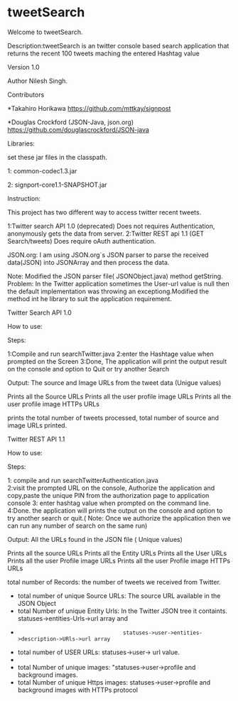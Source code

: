 tweetSearch
===========

Welcome to tweetSearch. 

Description:tweetSearch is an twitter console based search application that returns the recent 100 tweets maching the entered Hashtag value
 
Version 1.0

Author Nilesh Singh.

Contributors

*Takahiro Horikawa <https://github.com/mttkay/signpost>

*Douglas Crockford (JSON-Java, json.org) <https://github.com/douglascrockford/JSON-java>


Libraries:

set these jar files in the classpath.

1: common-codec1.3.jar

2: signport-core1.1-SNAPSHOT.jar

Instruction:

This project has two different way to access twitter recent tweets.

1:Twitter search API 1.0 (deprecated) Does not requires Authentication, anonymously gets the data from server.
2:Twitter REST api 1.1 (GET Search/tweets) Does require oAuth authentication.


JSON.org: I am using JSON.org`s JSON parser to parse the received data(JSON) into JSONArray and then process the data.

Note: Modified the JSON parser file( JSONObject.java) method getString. 
      Problem: In the Twitter application sometimes the User-url value is null then the default implementation was throwing an exceptiong.Modified the method int he library to suit the application requirement.
 
 
Twitter Search API 1.0
 
How to use:

Steps:
 
 1:Compile and run searchTwitter.java
 2:enter the Hashtage value when prompted on the Screen
 3:Done, The application will print the output result on the console and option to Quit or try another Search
 
 Output: The source and Image URLs from the tweet data (Unigue values)
 
 Prints all the Source URLs
 Prints all the user profile image URLs
 Prints all the user profile image HTTPs URLs
 
 
 prints the total number of tweets processed, total number of source and image URLs printed.
 
 
 
 
 
 
Twitter REST API 1.1  

 How to use:

 Steps:

 1: compile and run searchTwitterAuthentication.java  
 2:visit the prompted URL on the console, Authorize the application and copy,paste the unique PIN from the authorization page to application console
 3: enter hashtag value when prompted on the command line.
 4:Done. the application will prints the output on the console and option to try another search or quit.( Note: Once we authorize the application then we can run any number of search on the same run)

 Output: All the URLs found in the JSON file ( Unique values)

 Prints all the source URLs
 Prints all the Entity URLs
 Prints all the User URLs
 Prints all the user Profile image URLs
 Prints all the user Profile image HTTPs URLs


 total number of Records: the number of tweets we received from Twitter.
 *  total number of unique Source URLs: The source URL available in the JSON Object
 *	total Number of unique Entity Urls: In the Twitter JSON tree it containts. statuses->entities-Urls->url array and 
 *		         						statuses->user->entities->description->URls->url array 
 *	total number of USER URLs: statuses->user-> url value.
 *	
 *	total Number of unique images: "statuses->user->profile and background images.
 *	total Number of unique Https images: statuses->user->profile and background images with HTTPs protocol
 



